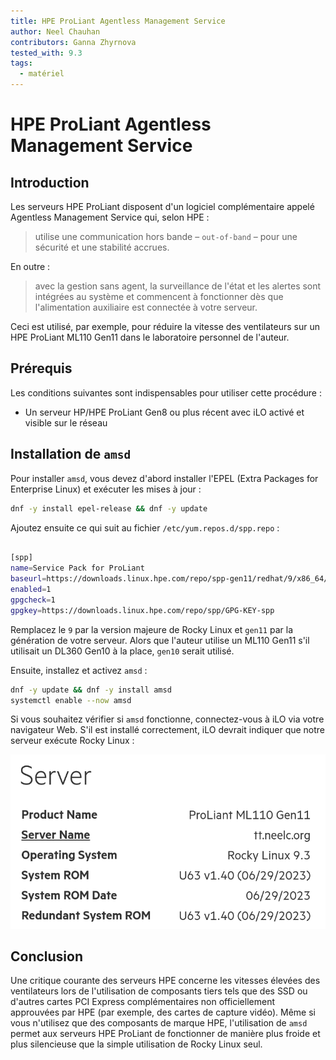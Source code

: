 ```yaml
---
title: HPE ProLiant Agentless Management Service
author: Neel Chauhan
contributors: Ganna Zhyrnova
tested_with: 9.3
tags:
  - matériel
---
```


# HPE ProLiant Agentless Management Service

## Introduction

Les serveurs HPE ProLiant disposent d'un logiciel complémentaire appelé Agentless Management Service qui, selon HPE :

> utilise une communication hors bande – `out-of-band` – pour une sécurité et une stabilité accrues.

En outre :

> avec la gestion sans agent, la surveillance de l'état et les alertes sont intégrées au système et commencent à fonctionner dès que l'alimentation auxiliaire est connectée à votre serveur.

Ceci est utilisé, par exemple, pour réduire la vitesse des ventilateurs sur un HPE ProLiant ML110 Gen11 dans le laboratoire personnel de l'auteur.

## Prérequis

Les conditions suivantes sont indispensables pour utiliser cette procédure :

- Un serveur HP/HPE ProLiant Gen8 ou plus récent avec iLO activé et visible sur le réseau

## Installation de `amsd`

Pour installer `amsd`, vous devez d'abord installer l'EPEL (Extra Packages for Enterprise Linux) et exécuter les mises à jour :

```bash
dnf -y install epel-release && dnf -y update
```

Ajoutez ensuite ce qui suit au fichier `/etc/yum.repos.d/spp.repo` :

```bash

[spp]
name=Service Pack for ProLiant
baseurl=https://downloads.linux.hpe.com/repo/spp-gen11/redhat/9/x86_64/current
enabled=1
gpgcheck=1
gpgkey=https://downloads.linux.hpe.com/repo/spp/GPG-KEY-spp 
```

Remplacez le `9` par la version majeure de Rocky Linux et `gen11` par la génération de votre serveur. Alors que l'auteur utilise un ML110 Gen11 s'il utilisait un DL360 Gen10 à la place, `gen10` serait utilisé.

Ensuite, installez et activez `amsd` :

```bash
dnf -y update && dnf -y install amsd
systemctl enable --now amsd
```

Si vous souhaitez vérifier si `amsd` fonctionne, connectez-vous à iLO via votre navigateur Web. S'il est installé correctement, iLO devrait indiquer que notre serveur exécute Rocky Linux :

![HPE iLO showing Rocky Linux 9.3](../images/hpe_ilo_amsd.png)

## Conclusion

Une critique courante des serveurs HPE concerne les vitesses élevées des ventilateurs lors de l'utilisation de composants tiers tels que des SSD ou d'autres cartes PCI Express complémentaires non officiellement approuvées par HPE (par exemple, des cartes de capture vidéo). Même si vous n'utilisez que des composants de marque HPE, l'utilisation de `amsd` permet aux serveurs HPE ProLiant de fonctionner de manière plus froide et plus silencieuse que la simple utilisation de Rocky Linux seul.
